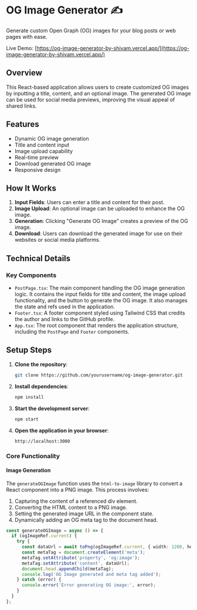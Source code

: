 # OG Image Generator ✍️

Generate custom Open Graph (OG) images for your blog posts or web pages with ease.

Live Demo: [https://og-image-generator-by-shivam.vercel.app/](https://og-image-generator-by-shivam.vercel.app/)

## Overview

This React-based application allows users to create customized OG images by inputting a title, content, and an optional image. The generated OG image can be used for social media previews, improving the visual appeal of shared links.

## Features

- Dynamic OG image generation
- Title and content input
- Image upload capability
- Real-time preview
- Download generated OG image
- Responsive design

## How It Works

1. **Input Fields**: Users can enter a title and content for their post.
2. **Image Upload**: An optional image can be uploaded to enhance the OG image.
3. **Generation**: Clicking "Generate OG Image" creates a preview of the OG image.
4. **Download**: Users can download the generated image for use on their websites or social media platforms.

## Technical Details

### Key Components

- `PostPage.tsx`: The main component handling the OG image generation logic. It contains the input fields for title and content, the image upload functionality, and the button to generate the OG image. It also manages the state and refs used in the application.
- `Footer.tsx`: A footer component styled using Tailwind CSS that credits the author and links to the GitHub profile.
- `App.tsx`: The root component that renders the application structure, including the `PostPage` and `Footer` components.
## Setup Steps

1. **Clone the repository**:
   ```bash
   git clone https://github.com/yourusername/og-image-generator.git
   ```
2. **Install dependencies**:
   ```bash
   npm install
   ```
3. **Start the development server**:
   ```bash
   npm start
   ```
4. **Open the application in your browser**:
   ```bash
   http://localhost:3000
   ```  

### Core Functionality

#### Image Generation

The `generateOGImage` function uses the `html-to-image` library to convert a React component into a PNG image. This process involves:

1. Capturing the content of a referenced div element.
2. Converting the HTML content to a PNG image.
3. Setting the generated image URL in the component state.
4. Dynamically adding an OG meta tag to the document head.

```typescript
const generateOGImage = async () => {
  if (ogImageRef.current) {
    try {
      const dataUrl = await toPng(ogImageRef.current, { width: 1200, height: 630 });
      const metaTag = document.createElement('meta');
      metaTag.setAttribute('property', 'og:image');
      metaTag.setAttribute('content', dataUrl);
      document.head.appendChild(metaTag);
      console.log('OG Image generated and meta tag added');
    } catch (error) {
      console.error('Error generating OG image:', error);
    }
  }
};
